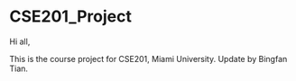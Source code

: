 # CSE201_Project

Hi all,

This is the course project for CSE201, Miami University.
Update by Bingfan Tian.
